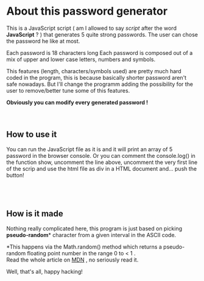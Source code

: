 # **About this password generator**

This is a JavaScript script ( am I allowed to say *script* after the word **JavaScript** ? ) that generates 5 quite strong passwords. The user can chose the password he like at most.

Each password is 18 characters long
Each password is composed out of a mix of upper and lower case letters, numbers and symbols.

This features (length, characters/symbols used) are pretty much hard coded in the program, this is because basically shorter password  aren't safe nowadays. But I'll change the programm adding the possibility for the user to remove/better tune some of this features.

**Obviously you can modify every generated password !**
<br>
<br>
<br>

## **How to use it**

You can run the JavaScript file as it is and it will print an array of 5 password in the browser console.
Or you can comment the console.log() in the function show, uncomment the line above, uncomment the very first line of the scrip and use the html file as div in a HTML document and... push the button!<br>
<br>
<br>
<br>

## **How is it made**

Nothing really complicated here, this program is just based on picking **pseudo-random**\* character from a given interval in the ASCII code.

\*This happens via the Math.random() method which returns a pseudo-random  floating point number in the range 0 to \< 1 .<br>
Read the whole article on <a href="https://developer.mozilla.org/en-US/docs/Web/JavaScript/Reference/Global_Objects/Math/random">MDN</a> , no seriously read it.<br>

Well, that's all, happy hacking!
